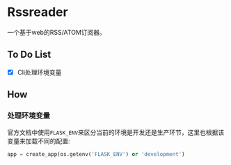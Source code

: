 # Rssreader

一个基于web的RSS/ATOM订阅器。

## To Do List
- [x] Cli处理环境变量

## How

### 处理环境变量

官方文档中使用`FLASK_ENV`来区分当前的环境是开发还是生产环节，这里也根据该变量来加载不同的配置:

```python
app = create_app(os.getenv('FLASK_ENV') or 'development')
```
